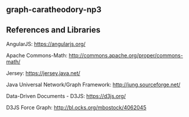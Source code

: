## graph-caratheodory-np3

## References and Libraries

AngularJS: https://angularjs.org/

Apache Commons-Math: http://commons.apache.org/proper/commons-math/

Jersey: https://jersey.java.net/

Java Universal Network/Graph Framework: http://jung.sourceforge.net/

Data-Driven Documents - D3JS: https://d3js.org/

D3JS Force Graph: http://bl.ocks.org/mbostock/4062045

